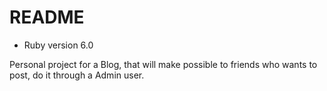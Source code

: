 # README

* Ruby version 6.0

Personal project for a Blog, that will make possible to friends who wants to post, do it through a Admin user.

